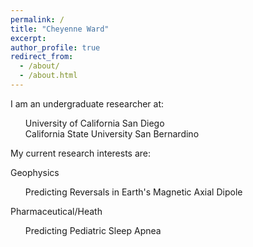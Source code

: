 ```yaml
---
permalink: /
title: "Cheyenne Ward"
excerpt:
author_profile: true
redirect_from: 
  - /about/
  - /about.html
---
```


I am an undergraduate researcher at:
<ul style="list-style: none;">
  <li>University of California San Diego</li>
  <li>California State University San Bernardino</li>
</ul>

My current research interests are:

Geophysics
<ul style="list-style: none;">
  <li>Predicting Reversals in Earth's Magnetic Axial Dipole</li>
</ul>

Pharmaceutical/Heath
<ul style="list-style: none;">
  <li>Predicting Pediatric Sleep Apnea</li>
</ul>
